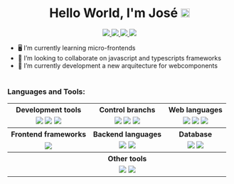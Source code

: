 <h1 align="center">Hello World, I'm José <img src="https://user-images.githubusercontent.com/1303154/88677602-1635ba80-d120-11ea-84d8-d263ba5fc3c0.gif" width="20px"  height="20px" alt="hi"></h1>

<p align="center">
   <a href="https://twitter.com/JoseEscobarBen">
      <img src="https://img.shields.io/badge/-@JoseEscobar-1ca0f1?style=flat&labelColor=1ca0f1&logo=twitter&logoColor=white&link=https://twitter.com/Ipenywis">
   </a>
   <a href="https://www.linkedin.com/in/joseescobarben/">
      <img src="https://img.shields.io/badge/-JoseEscobar-0e76a8?style=flat&labelColor=0e76a8&logo=linkedin&logoColor=white">
   </a>
   <a href="https://codepen.io/JoseEscobar/">
      <img src="https://img.shields.io/badge/CodePen-JoseEscobar-orange">
   </a>
   <a href="https://github.com/JoseEscobarBendezu">
      <img src="https://komarev.com/ghpvc/?username=JoseEscobarBendezu">
   </a>
</p>

- 🖥 I’m currently learning micro-frontends
- 🤘 I’m looking to collaborate on javascript and typescripts frameworks
- 🚀 I’m currently development a new arquitecture for webcomponents
<br></br>


### Languages and Tools:

<table align="center">
   <tr>
      <th>Development tools</th>
      <th>Control branchs</th>
      <th>Web languages</th>
   </tr>
      <td align="center">
         <img src="https://img.shields.io/badge/-Linux-090909?style=for-the-badge&logo=Linux&logoColor=FFFFFF" />
         <img src="https://img.shields.io/badge/-Vim-090909?style=for-the-badge&logo=vim" />
         <img src="https://img.shields.io/badge/-Nvim-090909?style=for-the-badge&logo=neovim" />
      </td>
      <td align="center">
          <img src="https://img.shields.io/badge/-Git-090909?style=for-the-badge&logo=git" />
          <img src="https://img.shields.io/badge/-Github-090909?style=for-the-badge&logo=github" />
          <img src="https://img.shields.io/badge/-Gitlab-090909?style=for-the-badge&logo=gitlab" />
      </td>
      <td align="center">
          <img src="https://img.shields.io/badge/-HTML5-090909?style=for-the-badge&logo=html5" />
          <img src="https://img.shields.io/badge/-Css3-090909?style=for-the-badge&logo=css3&logoColor=097CDB" />
          <img src="https://img.shields.io/badge/-JavaScript-090909?style=for-the-badge&logo=JavaScript&logoColor=E9D54Db" />
      </td>
   <tr>
      <th>Frontend frameworks</th>
      <th>Backend languages</th>
      <th>Database</th>
   </tr>
   <tr>
      <td align="center">
         <img src="https://img.shields.io/badge/-Vue-090909?style=for-the-badge&logo=vue.js" />
      </td>
      <td align="center">
         <img src="https://img.shields.io/badge/-Node.js-090909?style=for-the-badge&logo=node.js" />
         <img src="https://img.shields.io/badge/-Typescript-090909?style=for-the-badge&logo=typescript" />
      </td>
      <td align="center">
         <img src="https://img.shields.io/badge/-Postgresql-090909?style=for-the-badge&logo=postgresql&logoColor=FFFFFF" />
         <img src="https://img.shields.io/badge/-MongoDB-090909?style=for-the-badge&logo=mongodb" />
      </td>
   </tr>
   <tr>
      <th></th>
      <th>Other tools</th>
      <th></th>
   </tr>
   <tr>
      <td></td>
      <td align="center">
         <img src="https://img.shields.io/badge/-Figma-090909?style=for-the-badge&logo=figma&logoColor=FFFFFF" />
         <img src="https://img.shields.io/badge/-DigitalOcean-090909?style=for-the-badge&logo=digitalocean" />
      </td>
      <td></td>
   </tr>
</table>

<!---

[![Twitter Badge](https://img.shields.io/badge/-@JoseEscobar-1ca0f1?style=flat&labelColor=1ca0f1&logo=twitter&logoColor=white&link=https://twitter.com/Ipenywis)](https://twitter.com/JoseEscobarBen) 
[![Linkedin Badge](https://img.shields.io/badge/-JoseEscobar-0e76a8?style=flat&labelColor=0e76a8&logo=linkedin&logoColor=white)](https://www.linkedin.com/in/joseescobarben/)
[![](https://img.shields.io/badge/CodePen-JoseEscobar-orange)](https://codepen.io/JoseEscobar/)


![Linux](https://img.shields.io/badge/-Linux-090909?style=for-the-badge&logo=Linux&logoColor=FFFFFF)
![VIM](https://img.shields.io/badge/-Vim-090909?style=for-the-badge&logo=vim)
![NVIM](https://img.shields.io/badge/-Nvim-090909?style=for-the-badge&logo=neovim)

![Git](https://img.shields.io/badge/-Git-090909?style=for-the-badge&logo=git)
![GitHub](https://img.shields.io/badge/-Github-090909?style=for-the-badge&logo=github)


![HTML](https://img.shields.io/badge/-HTML5-090909?style=for-the-badge&logo=html5)
![CSS3](https://img.shields.io/badge/-Css3-090909?style=for-the-badge&logo=css3&logoColor=097CDB)
![JavaScript](https://img.shields.io/badge/-JavaScript-090909?style=for-the-badge&logo=JavaScript&logoColor=E9D54D)
![Vue](https://img.shields.io/badge/-Vue-090909?style=for-the-badge&logo=vue.js)

![Node](https://img.shields.io/badge/-Node.js-090909?style=for-the-badge&logo=node.js)
![Typescript](https://img.shields.io/badge/-Typescript-090909?style=for-the-badge&logo=typescript)

![C++](https://img.shields.io/badge/-C++-090909?style=for-the-badge&logo=C%2b%2b&logoColor=6296CC)

![Postgresql](https://img.shields.io/badge/-Postgresql-090909?style=for-the-badge&logo=postgresql&logoColor=FFFFFF)
![MongoDB](https://img.shields.io/badge/-MongoDB-090909?style=for-the-badge&logo=mongodb)

![Figma](https://img.shields.io/badge/-Figma-090909?style=for-the-badge&logo=figma&logoColor=FFFFFF)
![DigitalOcean](https://img.shields.io/badge/-DigitalOcean-090909?style=for-the-badge&logo=digitalocean)



<details>
  <summary>:zap: GitHub Stats</summary>
  <img src="https://github-readme-stats.vercel.app/api?username=JoseEscobarBendezu&show_icons=true&theme=gruvbox&count_private=true&hide=contribs,prs)" alt="JoseEscobarBendezu :: Stats" />
</details>

<p><img src="https://github-readme-stats.vercel.app/api/top-langs/?username=JoseEscobarBendezu&langs_count=10&theme=tokyonight&layout=compact" alt="JoseEscobarBendezu :: Top Langs" /></p>
--->
